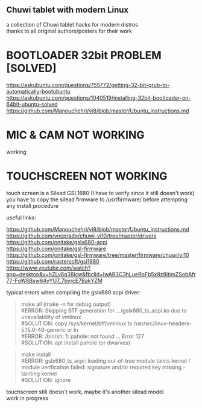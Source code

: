## Chuwi tablet with modern Linux  

a collection of Chuwi tablet hacks for modern distros  
thanks to all original authors/posters for their work  
  
# BOOTLOADER 32bit PROBLEM [SOLVED] ##
https://askubuntu.com/questions/755772/getting-32-bit-grub-to-automatically-bootubuntu  
https://askubuntu.com/questions/1040519/installing-32bit-bootloader-on-64bit-ubuntu-solved  
https://github.com/Manouchehri/vi8/blob/master/Ubuntu_instructions.md 
    
# MIC & CAM NOT WORKING
working    
  
# TOUCHSCREEN NOT WORKING  
touch screen is a Silead GSL1680 (I have to verify since it still doesn't work)  
you have to copy the silead firmware to /usr/firmware/ before attempting any install procedure  

useful links:  

https://github.com/Manouchehri/vi8/blob/master/Ubuntu_instructions.md 
https://github.com/vncprado/chuwi-vi10/tree/master/drivers  
https://github.com/onitake/gslx680-acpi  
https://github.com/onitake/gsl-firmware  
https://github.com/onitake/gsl-firmware/tree/master/firmware/chuwi/vi10  
https://github.com/rastersoft/gsl1680  
https://www.youtube.com/watch?app=desktop&v=hZLv6q38icw&fbclid=IwAR3C3hLueRoFb5x8z8jtimZSobAfr77-FoW8Bxw64yYU7_7byrcE7BakYZM   
  

typical errors when compiling the gslx680 acpi driver:  
  
>make all (make -n for debug output)  
#ERROR: Skipping BTF generation for .../gslx680_ts_acpi.ko due to unavailability of vmlinux  
#SOLUTION: copy /sys/kernel/btf/vmlinux to /usr/src/linux-headers-5.15.0-48-generic or ln  
#ERROR: /bin/sh: 1: pahole: not found ... Error 127  
#SOLUTION: apt install pahole (or dwarves)  
  
>make install  
#ERROR: gslx680_ts_acpi: loading out-of-tree module taints kernel / module verification failed: signature and/or required key missing - tainting kernel  
#SOLUTION: ignore  
  
touchscreen still doesn't work, maybe it's another silead model  
work in progress  
  
